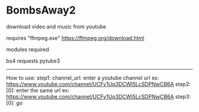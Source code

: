 # BombsAway2
download video and music from youtube 

requires  "ffmpeg.exe"  https://ffmpeg.org/download.html

modules required 

bs4
requests
pytube3

---------------------------------------------------
How to use:
step1:
channel_url:     enter a youtube channel url  ex: https://www.youtube.com/channel/UCFv1Up3DCWl5LcSDPNwCB6A
step2:
[0]:      enter the same url  ex: https://www.youtube.com/channel/UCFv1Up3DCWl5LcSDPNwCB6A
step3:
[0]: go


